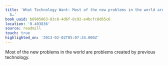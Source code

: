 ```yaml
---
title: 'What Technology Want: Most of the new problems in the world are problems created
  b…'
book_uuid: b6905063-83c8-4d6f-8c92-e4bcfc8d65c6
location: '0.403836'
source: readmill
touch: true
highlighted_on: '2013-02-02T05:07:24.000Z'
---
```


Most of the new problems in the world are problems created by previous technology.